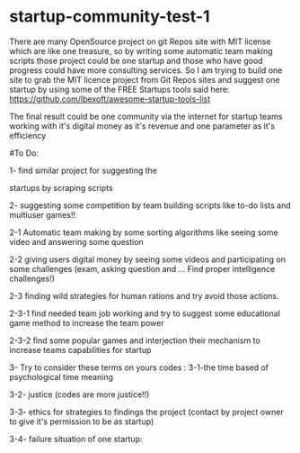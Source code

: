 # startup-community-test-1







There are many OpenSource project on git Repos site with MIT license which are like one treasure, so by writing some automatic team making scripts those project could be one startup and those who have good progress could have more consulting services. So I am trying to build one site to grab the MIT licence project from Git Repos sites and suggest one startup by using some of the FREE Startups tools said here: https://github.com/Ibexoft/awesome-startup-tools-list 







The final result could be one community via the internet for startup teams working with it's digital money as it's revenue and one parameter as it's efficiency







#To Do:



1- find similar project for suggesting the 

startups by scraping scripts



2- suggesting some competition by team building scripts like to-do lists and multiuser games!!



 2-1 Automatic team making by some sorting algorithms like seeing some video and answering some question



 2-2 giving users digital money by seeing some videos and participating on some challenges (exam, asking question and ... Find proper intelligence challenges!)



 2-3 finding wild strategies for human rations and try avoid those actions.



 2-3-1 find needed team job working and try to suggest some educational game method to increase the team power



 2-3-2 find some popular games and interjection their mechanism to increase teams capabilities for startup



3- Try to consider these terms on yours codes :
3-1-the time based of psychological time meaning

3-2- justice (codes are more justice!!)

3-3- ethics for strategies to findings the project (contact by project owner to give it's permission to be as startup)

3-4- failure situation of one startup:

 
